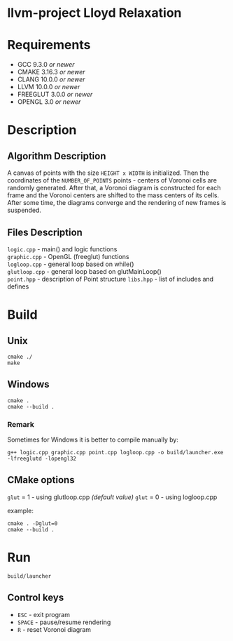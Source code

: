 # llvm-project Lloyd Relaxation
# Requirements
* GCC 9.3.0 *or newer*
* CMAKE 3.16.3 *or newer*
* CLANG 10.0.0 *or newer*
* LLVM 10.0.0 *or newer*
* FREEGLUT 3.0.0 *or newer*
* OPENGL 3.0 *or newer*
# Description
## Algorithm Description
A canvas of points with the size `HEIGHT x WIDTH` is initialized. Then the coordinates of the `NUMBER_OF_POINTS` points - centers of Voronoi cells are randomly generated. After that, a Voronoi diagram is constructed for each frame and the Voronoi centers are shifted to the mass centers of its cells. After some time, the diagrams converge and the rendering of new frames is suspended.
## Files Description
`logic.cpp` - main() and logic functions  
`graphic.cpp` - OpenGL (freeglut) functions  
`logloop.cpp` - general loop based on while()  
`glutloop.cpp` - general loop based on glutMainLoop()  
`point.hpp` - description of Point structure 
`libs.hpp` - list of includes and defines
# Build
## Unix
    cmake ./
    make
## Windows
    cmake .
    cmake --build .
### Remark
Sometimes for Windows it is better to compile manually by:

    g++ logic.cpp graphic.cpp point.cpp logloop.cpp -o build/launcher.exe -lfreeglutd -lopengl32
## CMake options
`glut` = 1 - using glutloop.cpp *(default value)* 
`glut` = 0 - using logloop.cpp  

example:  

    cmake . -Dglut=0
    cmake --build .
# Run
    build/launcher

## Control keys
* `ESC` - exit program
* `SPACE` - pause/resume rendering
* `R` - reset Voronoi diagram